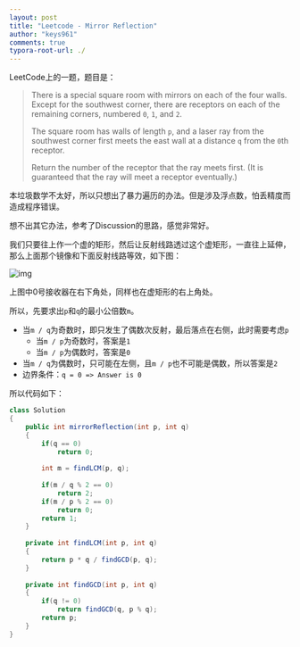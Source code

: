 ```yaml
---
layout: post
title: "Leetcode - Mirror Reflection"
author: "keys961"
comments: true
typora-root-url: ./
---
```


LeetCode上的一题，题目是：

> There is a special square room with mirrors on each of the four walls.  Except for the southwest corner, there are receptors on each of the remaining corners, numbered `0`, `1`, and `2`.
>
> The square room has walls of length `p`, and a laser ray from the southwest corner first meets the east wall at a distance `q` from the `0`th receptor.
>
> Return the number of the receptor that the ray meets first.  (It is guaranteed that the ray will meet a receptor eventually.)

本垃圾数学不太好，所以只想出了暴力遍历的办法。但是涉及浮点数，怕丢精度而造成程序错误。

想不出其它办法，参考了Discussion的思路，感觉非常好。

我们只要往上作一个虚的矩形，然后让反射线路透过这个虚矩形，一直往上延伸，那么上面那个镜像和下面反射线路等效，如下图：

![img](https://s3-lc-upload.s3.amazonaws.com/users/motorix/image_1529877876.png)

上图中0号接收器在右下角处，同样也在虚矩形的右上角处。

所以，先要求出`p`和`q`的最小公倍数`m`。

- 当`m / q`为奇数时，即只发生了偶数次反射，最后落点在右侧，此时需要考虑`p`
  - 当`m / p`为奇数时，答案是`1`
  - 当`m / p`为偶数时，答案是`0`
- 当`m / q`为偶数时，只可能在左侧，且`m / p`也不可能是偶数，所以答案是`2`
- 边界条件：`q = 0 => Answer is 0 `

所以代码如下：

```java
class Solution
{
    public int mirrorReflection(int p, int q) 
    {
        if(q == 0)
            return 0;
        
        int m = findLCM(p, q);
        
        if(m / q % 2 == 0)
            return 2;
        if(m / p % 2 == 0)
            return 0;
        return 1;
    }
    
    private int findLCM(int p, int q)
    {
        return p * q / findGCD(p, q);
    }
    
    private int findGCD(int p, int q)
    {
        if(q != 0)
            return findGCD(q, p % q);
        return p;
    }
}
```

